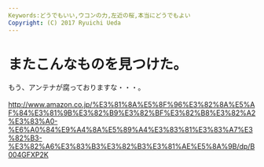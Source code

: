 ```yaml
---
Keywords:どうでもいい,ウコンの力,左近の桜,本当にどうでもよい
Copyright: (C) 2017 Ryuichi Ueda
---
```

# またこんなものを見つけた。
もう、アンテナが腐っておりますな・・・。<br />
<br />
<a href="http://www.amazon.co.jp/%E3%81%8A%E5%8F%96%E3%82%8A%E5%AF%84%E3%81%9B%E3%82%B9%E3%82%BF%E3%82%B8%E3%82%A2%E3%83%A0-%E6%A0%84%E9%A4%8A%E5%89%A4%E3%83%81%E3%83%A7%E3%82%B3-%E3%82%A6%E3%83%B3%E3%82%B3%E3%81%AE%E5%8A%9B/dp/B004GFXP2K" target="_blank">http://www.amazon.co.jp/%E3%81%8A%E5%8F%96%E3%82%8A%E5%AF%84%E3%81%9B%E3%82%B9%E3%82%BF%E3%82%B8%E3%82%A2%E3%83%A0-%E6%A0%84%E9%A4%8A%E5%89%A4%E3%83%81%E3%83%A7%E3%82%B3-%E3%82%A6%E3%83%B3%E3%82%B3%E3%81%AE%E5%8A%9B/dp/B004GFXP2K</a><br />
<br />

